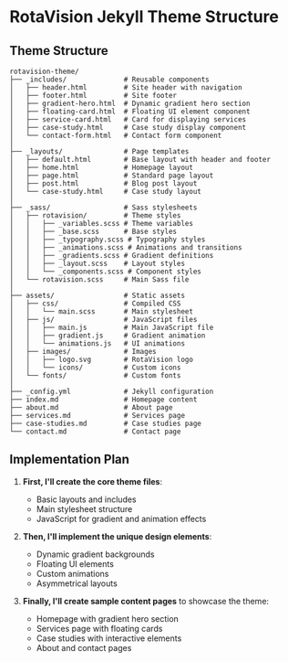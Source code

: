 # RotaVision Jekyll Theme Structure


## Theme Structure
```
rotavision-theme/
├── _includes/              # Reusable components
│   ├── header.html         # Site header with navigation
│   ├── footer.html         # Site footer
│   ├── gradient-hero.html  # Dynamic gradient hero section
│   ├── floating-card.html  # Floating UI element component
│   ├── service-card.html   # Card for displaying services
│   ├── case-study.html     # Case study display component
│   └── contact-form.html   # Contact form component
│
├── _layouts/               # Page templates
│   ├── default.html        # Base layout with header and footer
│   ├── home.html           # Homepage layout
│   ├── page.html           # Standard page layout
│   ├── post.html           # Blog post layout
│   └── case-study.html     # Case study layout
│
├── _sass/                  # Sass stylesheets
│   ├── rotavision/         # Theme styles
│   │   ├── _variables.scss # Theme variables
│   │   ├── _base.scss      # Base styles
│   │   ├── _typography.scss # Typography styles
│   │   ├── _animations.scss # Animations and transitions
│   │   ├── _gradients.scss # Gradient definitions
│   │   ├── _layout.scss    # Layout styles
│   │   └── _components.scss # Component styles
│   └── rotavision.scss     # Main Sass file
│
├── assets/                 # Static assets
│   ├── css/                # Compiled CSS
│   │   └── main.scss       # Main stylesheet
│   ├── js/                 # JavaScript files
│   │   ├── main.js         # Main JavaScript file
│   │   ├── gradient.js     # Gradient animation
│   │   └── animations.js   # UI animations
│   ├── images/             # Images
│   │   ├── logo.svg        # RotaVision logo
│   │   └── icons/          # Custom icons
│   └── fonts/              # Custom fonts
│
├── _config.yml             # Jekyll configuration
├── index.md                # Homepage content
├── about.md                # About page
├── services.md             # Services page
├── case-studies.md         # Case studies page
└── contact.md              # Contact page
```

## Implementation Plan

1. **First, I'll create the core theme files**: 
   - Basic layouts and includes
   - Main stylesheet structure
   - JavaScript for gradient and animation effects

2. **Then, I'll implement the unique design elements**:
   - Dynamic gradient backgrounds
   - Floating UI elements
   - Custom animations
   - Asymmetrical layouts

3. **Finally, I'll create sample content pages** to showcase the theme:
   - Homepage with gradient hero section
   - Services page with floating cards
   - Case studies with interactive elements
   - About and contact pages

